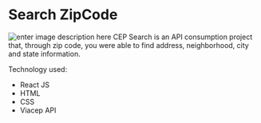 # Search ZipCode

![enter image description here](https://jxkzchkjh)
CEP Search is an API consumption project that, through zip code, you were able to find address, neighborhood, city and state information.

Technology used:
- React JS
- HTML
- CSS
- Viacep API
